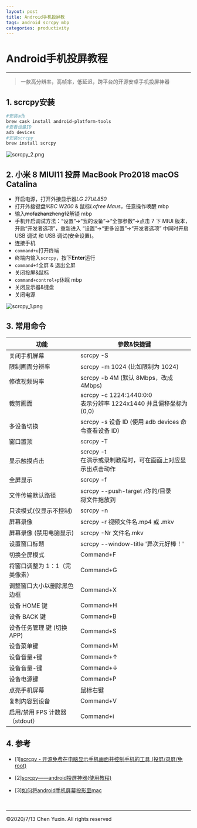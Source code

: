```yaml
---
layout: post
title: Android手机投屏教
tags: android scrcpy mbp
categories: productivity
---
```


# Android手机投屏教程

---

> 一款高分辨率，高帧率，低延迟，跨平台的开源安卓手机投屏神器

## 1. scrcpy安装

```zsh
#安装adb
brew cask install android-platform-tools
#查看设备ID
adb devices
#安装scrcpy
brew install scrcpy
```

![scrcpy_2.png](https://i.loli.net/2020/07/18/ZluBIgXDsMhUSen.jpg)

## 2. 小米 8 MIUI11 投屏 MacBook Pro2018 macOS Catalina

- 开启电源，打开外接显示器*LG 27UL850*
- 打开外接键盘*iKBC W200* & 鼠标*Lofree Maus*，任意操作唤醒 mbp
- 输入~~mofazhanzheng12~~解锁 mbp
- 手机开启调试方法：“设置”->“我的设备”->“全部参数”->点击 7 下 MIUI 版本，开启“开发者选项”，重新进入 “设置”->“更多设置”->“开发者选项” 中同时开启 USB 调试 和 USB 调试(安全设置)。
- 连接手机
- `command+u`打开终端
- 终端内输入`scrcpy`，按下**Enter**运行
- `command+f`全屏 & 退出全屏
- 关闭投屏&鼠标
- `command+control+p`休眠 mbp
- 关闭显示器&键盘
- 关闭电源

![scrcpy_1.png](https://i.loli.net/2020/07/18/n1Umhu5fYKOoQ2y.jpg)

## 3. 常用命令

| 功能                           | 参数&快捷键                                                           |
| ------------------------------ | --------------------------------------------------------------------- |
| 关闭手机屏幕                   | scrcpy -S                                                             |
| 限制画面分辨率                 | scrcpy -m 1024 (比如限制为 1024)                                      |
| 修改视频码率                   | scrcpy -b 4M (默认 8Mbps，改成 4Mbps)                                 |
| 裁剪画面                       | scrcpy -c 1224:1440:0:0<br/>表示分辨率 1224x1440 并且偏移坐标为 (0,0) |
| 多设备切换                     | scrcpy -s 设备 ID (使用 adb devices 命令查看设备 ID)                  |
| 窗口置顶                       | scrcpy -T                                                             |
| 显示触摸点击                   | scrcpy -t<br/>在演示或录制教程时，可在画面上对应显示出点击动作        |
| 全屏显示                       | scrcpy -f                                                             |
| 文件传输默认路径               | scrcpy --push-target /你的/目录<br/>将文件拖放到                      | scrcpy 可以传输文件，此命令指定默认保存目录 |
| 只读模式(仅显示不控制)         | scrcpy -n                                                             |
| 屏幕录像                       | scrcpy -r 视频文件名.mp4 或 .mkv                                      |
| 屏幕录像 (禁用电脑显示)        | scrcpy -Nr 文件名.mkv                                                 |
| 设置窗口标题                   | scrcpy --window-title '异次元好棒！'                                  |
| 切换全屏模式                   | Command+F                                                             |
| 将窗口调整为 1：1（完美像素）  | Command+G                                                             |
| 调整窗口大小以删除黑色边框     | Command+X                                                             | 双击黑色背景 |
| 设备 HOME 键                   | Command+H                                                             | 鼠标中键 |
| 设备 BACK 键                   | Command+B                                                             | 鼠标右键 |
| 设备任务管理 键 (切换 APP)     | Command+S                                                             |
| 设备菜单键                     | Command+M                                                             |
| 设备音量+键                    | Command+↑                                                             |
| 设备音量-键                    | Command+↓                                                             |
| 设备电源键                     | Command+P                                                             |
| 点亮手机屏幕                   | 鼠标右键                                                              |
| 复制内容到设备                 | Command+V                                                             |
| 启用/禁用 FPS 计数器（stdout） | Command+i                                                             |

## 4. 参考

- [1][scrcpy - 开源免费在电脑显示手机画面并控制手机的工具 (投屏/录屏/免root)](https://www.iplaysoft.com/scrcpy.html)
- [2][scrcpy——android投屏神器(使用教程)](https://blog.csdn.net/was172/article/details/99705855)
- [3][如何将android手机屏幕投影至mac](https://www.zhihu.com/question/38722634/answer/1169220702)

  <br/>

---

&copy;2020/7/13 Chen Yuxin. All rights reserved
